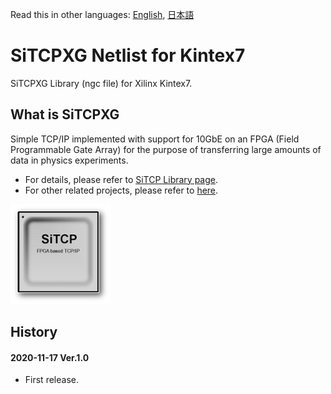Read this in other languages: [English](README.md), [日本語](README.ja.md)

# SiTCPXG Netlist for Kintex7

SiTCPXG Library (ngc file) for Xilinx Kintex7.


## What is SiTCPXG

Simple TCP/IP implemented with support for 10GbE on an FPGA (Field Programmable Gate Array) for the purpose of transferring large amounts of data in physics experiments.

* For details, please refer to [SiTCP Library page](https://www.bbtech.co.jp/en/products/sitcp-library/).
* For other related projects, please refer to [here](https://github.com/BeeBeansTechnologies).

![SiTCP](sitcp.png)


## History

#### 2020-11-17 Ver.1.0

* First release.
